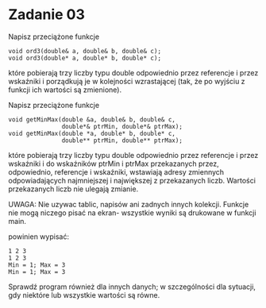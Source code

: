 # Zadanie 03

Napisz przeciążone funkcje

	void ord3(double& a, double& b, double& c);
	void ord3(double* a, double* b, double* c);
	
które pobierają trzy liczby typu double odpowiednio przez referencje i przez wskaźniki i 
porządkują je w kolejności wzrastającej (tak, że po wyjściu z funkcji ich wartości są zmienione).

Napisz przeciążone funkcje

	void getMinMax(double &a, double& b, double& c, 
				   double*& ptrMin, double*& ptrMax);
	void getMinMax(double *a, double* b, double* c,
				   double** ptrMin, double** ptrMax);

które pobierają trzy liczby typu double odpowiednio przez referencje i przez wskaźniki i do 
wskaźników ptrMin i ptrMax przekazanych przez, odpowiednio, referencje
i wskaźniki, wstawiają adresy zmiennych odpowiadających najmniejszej i największej z przekazanych liczb. 
Wartości przekazanych liczb nie ulegają zmianie.
	
UWAGA: Nie uzywac tablic, napisów ani zadnych innych kolekcji. Funkcje nie mogą niczego
pisać na ekran- wszystkie wyniki są drukowane w funkcji main.

powinien wypisać:

	1 2 3
	1 2 3
	Min = 1; Max = 3
	Min = 1; Max = 3
	
Sprawdź program również dla innych danych; w szczególności dla sytuacji, gdy niektóre lub wszystkie wartości są równe.